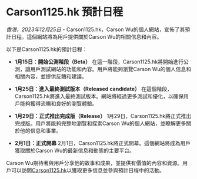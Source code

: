 # Carson1125.hk 預計日程

*香港，2023年12月25日* - Carson1125.hk，Carson Wu的個人網站，宣佈了其預計日程。這個網站將為用戶提供關於Carson Wu的相關信息和內容。

以下是Carson1125.hk的預計日程：

- **1月15日：開始公測階段（Beta）**
  在這一階段，Carson1125.hk將開始進行公測，讓用戶測試網站的功能和內容。用戶將能夠瀏覽Carson Wu的個人信息和相關內容，並提供反饋和建議。

- **1月25日：進入最終測試版本（Released candidate）**
  在這個階段，Carson1125.hk將進入最終測試版本。網站將經過更多測試和優化，以確保用戶能夠獲得流暢和良好的瀏覽體驗。

- **1月29日：正式推出完成版（Release）**
  1月29日，Carson1125.hk將正式推出完成版。用戶將能夠完整地瀏覽和探索Carson Wu的個人網站，並瞭解更多關於他的信息和事業。

- **2月1日：正式開幕**
  2月1日，Carson1125.hk將正式開幕。這個網站將成為用戶獲取關於Carson Wu的最新信息和動態的主要平台。

Carson Wu期待著與用戶分享他的故事和成果，並提供有價值的內容和資源。用戶可以訪問[Carson1125.hk](http://carson1125.hk)以獲取更多信息並參與預計日程中的活動。
